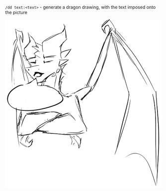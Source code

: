 `/dd text:<text>` - generate a dragon drawing, with the text imposed onto the picture

![dragon drawing](media/img/dragon_drawing.png)
